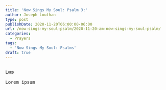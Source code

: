 ```yaml
---
title: 'Now Sings My Soul: Psalm 3:'
author: Joseph Louthan
type: post
publishDate: 2020-11-20T06:00:00-06:00
url: /now-sings-my-soul-psalm/2020-11-20-am-now-sings-my-soul-psalm/
categories:
  - Prayers
tags:
  - 'Now Sings My Soul: Psalms'
draft: true
---
```


<pre>
<div style="font-variant: small-caps;">
Lord
</div>
Lorem ipsum
</pre>
